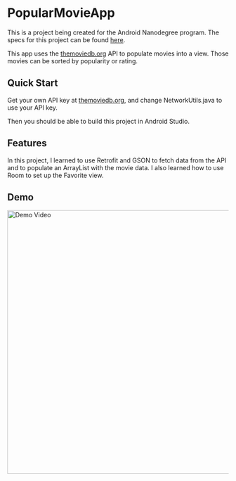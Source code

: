 # PopularMovieApp

This is a project being created for the Android Nanodegree program. The specs for this project can be found [here](https://docs.google.com/document/d/1ZlN1fUsCSKuInLECcJkslIqvpKlP7jWL2TP9m6UiA6I/pub?embedded=true).

This app uses the [themoviedb.org](https://www.themoviedb.org/settings/api) API to populate movies into a view. Those movies can be sorted by popularity or rating.

## Quick Start
Get your own API key at [themoviedb.org](https://www.themoviedb.org), and change NetworkUtils.java to use your API key.

Then you should be able to build this project in Android Studio.

## Features
In this project, I learned to use Retrofit and GSON to fetch data from the API and to populate an ArrayList with the movie data. I also learned how to use Room to set up the Favorite view.

## Demo
<img src="images/movie.gif" alt="Demo Video" height="600">


